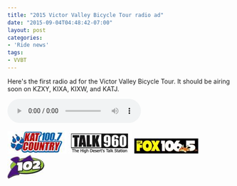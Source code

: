 ```yaml
---
title: "2015 Victor Valley Bicycle Tour radio ad"
date: "2015-09-04T04:48:42-07:00"
layout: post
categories:
- 'Ride news'
tags:
- VVBT
---
```


Here's the first radio ad for the Victor Valley Bicycle Tour. It should be airing soon on KZXY, KIXA, KIXW, and KATJ.

<audio controls="controls">
<source src="/assets/audio/VVBT-reserve-today-music-dry.mp3" type="audio/mpeg"></source>
</audio>

![Kat Country](/assets/img/2015/09/kat-country.jpg)
![Talk 960](/assets/img/2015/09/talk-960.jpg)
![106.5 The Fox](/assets/img/2015/09/the-fox.jpg)
![Y102](/assets/img/2015/09/y102.jpg)
